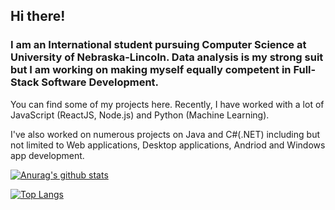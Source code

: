 ## Hi there! 

### I am an International student pursuing Computer Science at University of Nebraska-Lincoln. Data analysis is my strong suit but I am working on making myself equally competent in Full-Stack Software Development.

You can find some of my projects here. Recently, I have worked with a lot of JavaScript (ReactJS, Node.js) and Python (Machine Learning). 

I've also worked on numerous projects on Java and C#(.NET) including but not limited to Web applications, Desktop applications, Andriod and Windows app development.


[![Anurag's github stats](https://github-readme-stats.vercel.app/api?username=rojinadeuja)](https://github.com/anuraghazra/github-readme-stats)

[![Top Langs](https://github-readme-stats.vercel.app/api/top-langs/?username=rojinadeuja&layout=compact)](https://github.com/anuraghazra/github-readme-stats)
<!--
**rojinadeuja/rojinadeuja** is a ✨ _special_ ✨ repository because its `README.md` (this file) appears on your GitHub profile.

## My Top Skills:
Programming Languages: JavaScript(React, Node), Python, C#(.NET), Java, Go

-->
